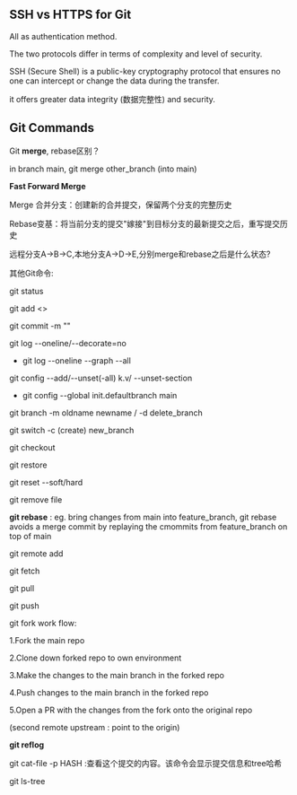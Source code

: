 ## SSH vs HTTPS for Git

All as authentication method.

The two protocols differ in terms of complexity and level of security.

SSH (Secure Shell) is a public-key cryptography protocol that ensures no one can intercept or change the data during the transfer.

it offers greater data integrity (数据完整性) and security.

## Git Commands

Git **merge**, rebase区别？

in branch main, git merge other_branch (into main)

**Fast Forward Merge** 

Merge ​合并分支​​：创建新的合并提交，保留两个分支的完整历史

Rebase ​变基​​：将当前分支的提交"嫁接"到目标分支的最新提交之后，重写提交历史

远程分支A->B->C,本地分支A->D->E,分别merge和rebase之后是什么状态?

其他Git命令:

git status

git add <>

git commit -m ""

git log --oneline/--decorate=no

+ git log --oneline --graph --all

git config --add/--unset(-all) k.v/ --unset-section

+ git config --global init.defaultbranch main

git branch -m oldname newname / -d delete_branch

git switch -c (create) new_branch 

git checkout

git restore 

git reset --soft/hard <HASH>

git remove file

**git rebase** : eg. bring changes from main into feature_branch, git rebase avoids a merge commit
by replaying the cmommits from feature_branch on top of main

git remote add <name> <uri>

git fetch

git pull

git push

git fork work flow:

1.Fork the main repo

2.Clone down forked repo to own environment

3.Make the changes to the main branch in the forked repo

4.Push changes to the main branch in the forked repo

5.Open a PR with the changes from the fork onto the original repo

(second remote upstream : point to the origin)

**git reflog**

git cat-file -p HASH :查看这个提交的内容。该命令会显示提交信息和tree哈希

git ls-tree